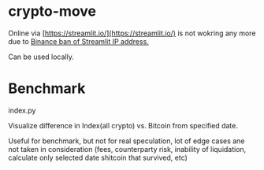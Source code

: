 # crypto-move

Online via [https://streamlit.io/](https://streamlit.io/) is not wokring any more due to [Binance ban of Streamlit IP address.](https://discuss.streamlit.io/t/is-allowed-in-streamlit-when-accessing-dict-in-python/45012/2)

Can be used locally.

# Benchmark 

index.py

Visualize difference in Index(all crypto) vs. Bitcoin from specified date. 
  
Useful for benchmark, but not for real speculation, lot of edge cases ane not taken in consideration (fees, counterparty risk, inability of liquidation, calculate only selected date shitcoin that survived, etc)

